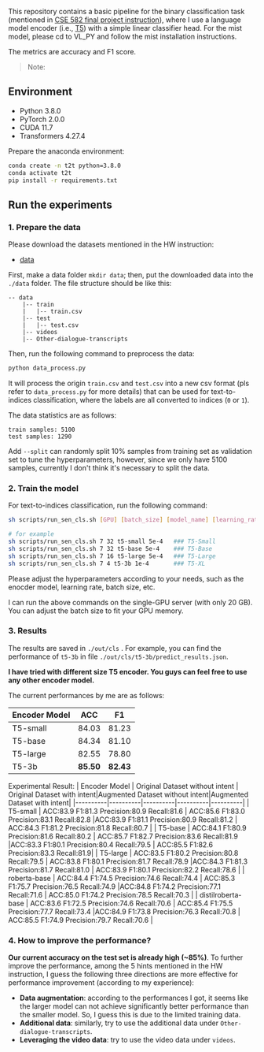 This repository contains a basic pipeline for the binary classification task (mentioned in [CSE 582 final project instruction](https://psu.instructure.com/courses/2309886/assignments/15994501)), where I use a language model encoder (i.e., [T5](https://huggingface.co/docs/transformers/model_doc/t5)) with a simple linear classifier head. 
For the mist model, please cd to VL_PY and follow the mist installation instructions. 

The metrics are accuracy and F1 score.

>Note:


## Environment

- Python 3.8.0
- PyTorch 2.0.0
- CUDA 11.7
- Transformers 4.27.4

Prepare the anaconda environment:

```bash
conda create -n t2t python=3.8.0
conda activate t2t
pip install -r requirements.txt
```

## Run the experiments

### 1. Prepare the data

Please download the datasets mentioned in the HW instruction:
- [data](https://drive.google.com/drive/folders/1RAWWGTI7ciFkQfl3P9TSlC8Wm-seZYrN)


First, make a data folder `mkdir data`; then, put the downloaded data into the `./data` folder. The file structure should be like this:

``` 
-- data
    |-- train
    |   |-- train.csv
    |-- test
    |   |-- test.csv
    |-- videos
    |-- Other-dialogue-transcripts
```

Then, run the following command to preprocess the data:

```bash
python data_process.py
```

It will process the origin `train.csv` and `test.csv` into a new csv format (pls refer to `data_process.py` for more details) that can be used for text-to-indices classification, where the labels are all converted to indices (`0` or `1`).   

The data statistics are as follows:

```
train samples: 5100
test samples: 1290
```

Add `--split` can randomly split 10% samples from training set as validation set to tune the hyperparameters, however, since we only have 5100 samples, currently I don't think it's necessary to split the data.


### 2. Train the model


For text-to-indices classification, run the following command:

```bash
sh scripts/run_sen_cls.sh [GPU] [batch_size] [model_name] [learning_rate]

# for example
sh scripts/run_sen_cls.sh 7 32 t5-small 5e-4   ### T5-Small
sh scripts/run_sen_cls.sh 7 32 t5-base 5e-4    ### T5-Base
sh scripts/run_sen_cls.sh 7 16 t5-large 5e-4   ### T5-Large
sh scripts/run_sen_cls.sh 7 4 t5-3b 1e-4       ### T5-XL
```

Please adjust the hyperparameters according to your needs, such as the enocder model, learning rate, batch size, etc.

I can run the above commands on the single-GPU server (with only 20 GB). You can adjust the batch size to fit your GPU memory.


### 3. Results

The results are saved in `./out/cls` . For example, you can find the performance of `t5-3b` in file `./out/cls/t5-3b/predict_results.json`.

**I have tried with different size T5 encoder. You guys can feel free to use any other encoder model.**

The current performances by me are as follows:

| Encoder Model    | ACC      | F1       |
|----------|----------|----------|
| T5-small | 84.03   | 81.23  |
| T5-base  | 84.34  | 81.10  |
| T5-large | 82.55  | 78.80  |
| T5-3b    | **85.50**  | **82.43**  |

Experimental Result:
| Encoder Model    | Original Dataset without intent | Original Dataset with intent|Augmented Dataset without intent|Augmented Dataset with intent|
|----------|----------|----------|----------|----------|
| T5-small | ACC:83.9    F1:81.3  Precision:80.9 Recall:81.6 | ACC:85.6    F1:83.0 Precision:83.1 Recall:82.8 |ACC:83.9    F1:81.1  Precision:80.9 Recall:81.2 | ACC:84.3    F1:81.2 Precision:81.8 Recall:80.7 |
| T5-base  | ACC:84.1    F1:80.9  Precision:81.6 Recall:80.2  | ACC:85.7    F1:82.7 Precision:83.6 Recall:81.9  |ACC:83.3    F1:80.1  Precision:80.4 Recall:79.5  | ACC:85.5    F1:82.6 Precision:83.3 Recall:81.9|
| T5-large | ACC:83.5    F1:80.2 Precision:80.8  Recall:79.5  | ACC:83.8    F1:80.1 Precision:81.7 Recall:78.9 |ACC:84.3    F1:81.3 Precision:81.7 Recall:81.0  | ACC:83.9    F1:80.1 Precision:82.2 Recall:78.6 |
| roberta-base | ACC:84.4    F1:74.5 Precision:74.6  Recall:74.4  | ACC:85.3    F1:75.7 Precision:76.5  Recall:74.9 |ACC:84.8    F1:74.2  Precision:77.1   Recall:71.6 | ACC:85.0    F1:74.2 Precision:78.5  Recall:70.3 |
| distilroberta-base | ACC:83.6    F1:72.5  Precision:74.6  Recall:70.6 | ACC:85.4    F1:75.5 Precision:77.7  Recall:73.4 |ACC:84.9    F1:73.8  Precision:76.3  Recall:70.8 | ACC:85.5    F1:74.9 Precision:79.7  Recall:70.6 |





### 4. How to improve the performance?

**Our current accuracy on the test set is already high (~85%)**. To further improve the performance, among the 5 hints mentioned in the HW instruction, I guess the following three directions are more effective for performance improvement (according to my experience):

- **Data augmentation**: according to the performances I got, it seems like the larger model can not achieve significantly better performance than the smaller model. So, I guess this is due to the limited training data. 
- **Additional data**: similarly, try to use the additional data under `Other-dialogue-transcripts`.
- **Leveraging the video data**: try to use the video data under `videos`.

